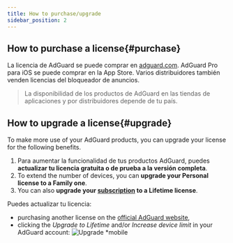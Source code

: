 ```yaml
---
title: How to purchase/upgrade
sidebar_position: 2
---
```


## How to purchase a license{#purchase}

La licencia de AdGuard se puede comprar en [adguard.com](https://adguard.com/license.html). AdGuard Pro para iOS se puede comprar en la App Store. Varios distribuidores también venden licencias del bloqueador de anuncios.

> La disponibilidad de los productos de AdGuard en las tiendas de aplicaciones y por distribuidores depende de tu país.

## How to upgrade a license{#upgrade}

To make more use of your AdGuard products, you can upgrade your license for the following benefits.

1. Para aumentar la funcionalidad de tus productos AdGuard, puedes **actualizar tu licencia gratuita o de prueba a la versión completa**.
2. To extend the number of devices, you can **upgrade your Personal license to a Family one**.
3. You can also **upgrade your [subscription](../what-is) to a Lifetime license**.

Puedes actualizar tu licencia:
  * purchasing another license on the [official AdGuard website](https://adguard.com),
  * clicking the *Upgrade to Lifetime* and/or *Increase device limit* in your AdGuard account: ![Upgrade *mobile](https://cdn.adtidy.org/content/kb/ad_blocker/general/newaccount-upgrade.png)
